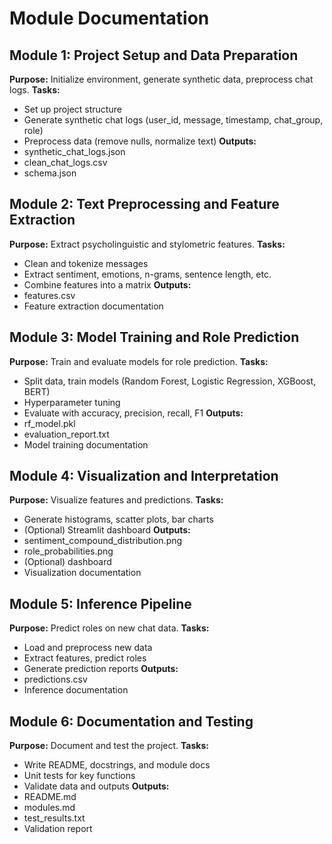 # Module Documentation

## Module 1: Project Setup and Data Preparation
**Purpose:** Initialize environment, generate synthetic data, preprocess chat logs.
**Tasks:**
- Set up project structure
- Generate synthetic chat logs (user_id, message, timestamp, chat_group, role)
- Preprocess data (remove nulls, normalize text)
**Outputs:**
- synthetic_chat_logs.json
- clean_chat_logs.csv
- schema.json

## Module 2: Text Preprocessing and Feature Extraction
**Purpose:** Extract psycholinguistic and stylometric features.
**Tasks:**
- Clean and tokenize messages
- Extract sentiment, emotions, n-grams, sentence length, etc.
- Combine features into a matrix
**Outputs:**
- features.csv
- Feature extraction documentation

## Module 3: Model Training and Role Prediction
**Purpose:** Train and evaluate models for role prediction.
**Tasks:**
- Split data, train models (Random Forest, Logistic Regression, XGBoost, BERT)
- Hyperparameter tuning
- Evaluate with accuracy, precision, recall, F1
**Outputs:**
- rf_model.pkl
- evaluation_report.txt
- Model training documentation

## Module 4: Visualization and Interpretation
**Purpose:** Visualize features and predictions.
**Tasks:**
- Generate histograms, scatter plots, bar charts
- (Optional) Streamlit dashboard
**Outputs:**
- sentiment_compound_distribution.png
- role_probabilities.png
- (Optional) dashboard
- Visualization documentation

## Module 5: Inference Pipeline
**Purpose:** Predict roles on new chat data.
**Tasks:**
- Load and preprocess new data
- Extract features, predict roles
- Generate prediction reports
**Outputs:**
- predictions.csv
- Inference documentation

## Module 6: Documentation and Testing
**Purpose:** Document and test the project.
**Tasks:**
- Write README, docstrings, and module docs
- Unit tests for key functions
- Validate data and outputs
**Outputs:**
- README.md
- modules.md
- test_results.txt
- Validation report 